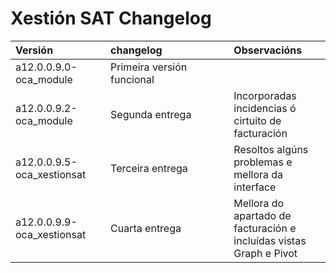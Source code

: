 Xestión SAT Changelog
====


| <div style="width:130px">Versión</div>    | <div style="width:180px">changelog</div>  | Observacións
|:-                                         |:-                                         | :-
| a12.0.0.9.0-oca_module                    | Primeira versión funcional                |
| a12.0.0.9.2-oca_module                    | Segunda entrega                           | Incorporadas incidencias ó cirtuito de facturación
| a12.0.0.9.5-oca_xestionsat                | Terceira entrega                          | Resoltos algúns problemas e mellora da interface
| a12.0.0.9.9-oca_xestionsat                | Cuarta entrega                            | Mellora do apartado de facturación e incluídas vistas Graph e Pivot
